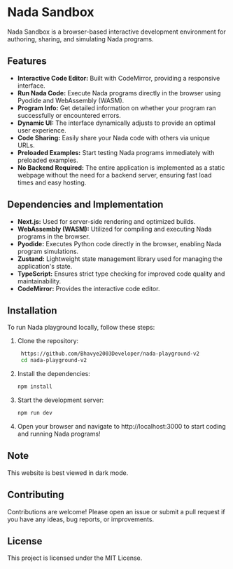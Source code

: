 # Nada Sandbox

Nada Sandbox is a browser-based interactive development environment for authoring, sharing, and simulating Nada programs.

## Features
- **Interactive Code Editor:** Built with CodeMirror, providing a responsive interface.
- **Run Nada Code:** Execute Nada programs directly in the browser using Pyodide and WebAssembly (WASM).
- **Program Info:** Get detailed information on whether your program ran successfully or encountered errors.
- **Dynamic UI:** The interface dynamically adjusts to provide an optimal user experience.
- **Code Sharing:** Easily share your Nada code with others via unique URLs.
- **Preloaded Examples:** Start testing Nada programs immediately with preloaded examples.
- **No Backend Required:** The entire application is implemented as a static webpage without the need for a backend server, ensuring fast load times and easy hosting.

## Dependencies and Implementation
- **Next.js:** Used for server-side rendering and optimized builds.
- **WebAssembly (WASM):** Utilized for compiling and executing Nada programs in the browser.
- **Pyodide:** Executes Python code directly in the browser, enabling Nada program simulations.
- **Zustand:** Lightweight state management library used for managing the application's state.
- **TypeScript:** Ensures strict type checking for improved code quality and maintainability.
- **CodeMirror:** Provides the interactive code editor.

## Installation

To run Nada playground locally, follow these steps:

1. Clone the repository:

   ```bash
    https://github.com/Bhavye2003Developer/nada-playground-v2
    cd nada-playground-v2
   ```

2. Install the dependencies:

    ```bash
    npm install
    ```

3. Start the development server:

    ```bash
    npm run dev
    ```

4. Open your browser and navigate to http://localhost:3000 to start coding and running Nada programs!

## Note

This website is best viewed in dark mode.

## Contributing
Contributions are welcome! Please open an issue or submit a pull request if you have any ideas, bug reports, or improvements.

## License
This project is licensed under the MIT License.
